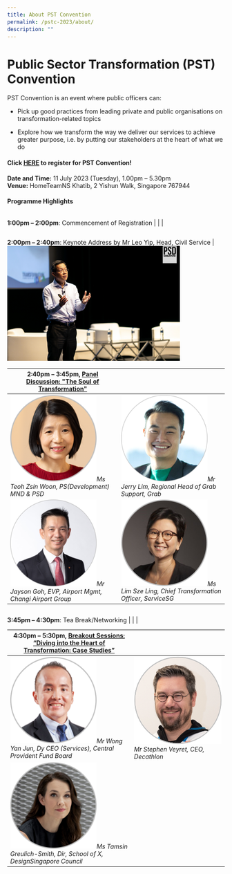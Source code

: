 ```yaml
---
title: About PST Convention
permalink: /pstc-2023/about/
description: ""
---
```

# Public Sector Transformation (PST) Convention 

PST Convention is an event where public officers can:
* Pick up good practices from leading private and public organisations on transformation-related topics

* Explore how we transform the way we deliver our services to achieve greater purpose, i.e. by putting our stakeholders at the heart of what we do

#### **Click&nbsp;[HERE](https://www.gevme.com/public-service-week-2023-43276652)&nbsp;to register for PST Convention!**<br>
**Date and Time:**&nbsp;11 July 2023 (Tuesday), 1.00pm – 5.30pm<br>
**Venue:**&nbsp;HomeTeamNS Khatib, 2 Yishun Walk, Singapore 767944

#### Programme Highlights
| | | 
| -------- | -------- | 
**1:00pm – 2:00pm**: Commencement of Registration
| | | 

| | | 
| -------- | -------- | 
**2:00pm – 2:40pm**: Keynote Address by Mr Leo Yip, Head, Civil Service
| <img style="width:400px" src="/images/PSW2023/edited_-16.jpg">



| **2:40pm – 3:45pm**, [Panel Discussion: "The Soul of Transformation"](https://www.publicserviceweek.gov.sg/pstc-2023/paneldiscussion/) | | 
| -------- | -------- | 
| <img style="width:200px" src="/images/pst%20convention%20speaker_teoh%20zsin%20woon.png">*Ms Teoh Zsin Woon, PS(Development) MND &amp; PSD*| <img style="width:200px" src="/images/pst%20convention%20speaker_jerry%20lim%20(grab).png">*Mr Jerry Lim, Regional Head of Grab Support, Grab*| 
| <img style="width:200px" src="/images/pst%20convention%20speaker_jayson%20goh%20new%20caa%20310523.png">*Mr Jayson Goh, EVP, Airport Mgmt, Changi Airport Group*| <img style="width:200px" src="/images/pst%20convention%20speaker_lim%20sze%20ling.png">*Ms Lim Sze Ling, Chief Transformation Officer, ServiceSG*| 

| | | 
| -------- | -------- | 
**3:45pm – 4:30pm**: Tea Break/Networking
| | | 

| **4:30pm – 5:30pm**, [Breakout Sessions: “Diving into the Heart of Transformation: Case Studies”](https://www.publicserviceweek.gov.sg/pstc-2023/breakoutsessions/) | | 
| -------- | -------- | 
| <img style="width:200px" src="/images/pst%20convention%20breakout%20speaker_wong%20yan%20jun.png">*Mr Wong Yan Jun, Dy CEO (Services), Central Provident Fund Board*| <img style="width:300px" src="/images/pst%20convention%20breakout%20speaker_stephan%20veryret.png">*Mr Stephen Veyret, CEO, Decathlon*| 
| <img style="width:200px" src="/images/pst%20convention%20breakout%20speaker_tamsin.png">*Ms Tamsin Greulich-Smith, Dir, School of X, DesignSingapore Council*|